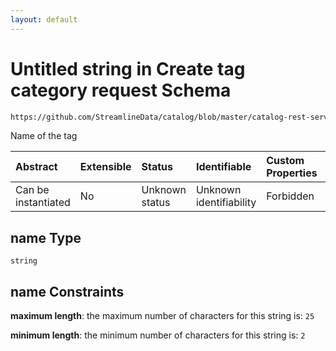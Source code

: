 ```yaml
---
layout: default
---
```

# Untitled string in Create tag category request Schema

```txt
https://github.com/StreamlineData/catalog/blob/master/catalog-rest-service/src/main/resources/json/schema/api/tags/createTagCategory.json#/properties/name
```

Name of the tag

| Abstract            | Extensible | Status         | Identifiable            | Custom Properties | Additional Properties | Access Restrictions | Defined In                                                                               |
| :------------------ | :--------- | :------------- | :---------------------- | :---------------- | :-------------------- | :------------------ | :--------------------------------------------------------------------------------------- |
| Can be instantiated | No         | Unknown status | Unknown identifiability | Forbidden         | Allowed               | none                | [createTagCategory.json*](../out/api/tags/createTagCategory.json "open original schema") |

## name Type

`string`

## name Constraints

**maximum length**: the maximum number of characters for this string is: `25`

**minimum length**: the minimum number of characters for this string is: `2`
